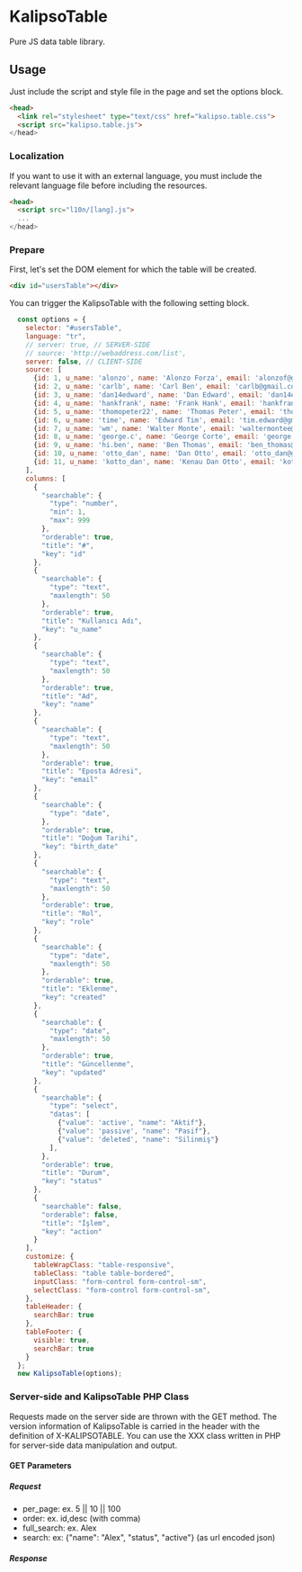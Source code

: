 # KalipsoTable
Pure JS data table library.

## Usage

Just include the script and style file in the page and set the options block.

```html
<head>
  <link rel="stylesheet" type="text/css" href="kalipso.table.css">
  <script src="kalipso.table.js">
</head>
```

### Localization

If you want to use it with an external language, you must include the relevant language file before including the resources.

```html
<head>
  <script src="l10n/[lang].js">
  ...
</head>
```
### Prepare

First, let's set the DOM element for which the table will be created.
```html
<div id="usersTable"></div>
```

You can trigger the KalipsoTable with the following setting block.
```js
  const options = {
    selector: "#usersTable",
    language: "tr",
    // server: true, // SERVER-SIDE
    // source: 'http://webaddress.com/list',
    server: false, // CLIENT-SIDE
    source: [
      {id: 1, u_name: 'alonzo', name: 'Alonzo Forza', email: 'alonzof@gmail.com', birth_date: '1996.08.14', role: 'admin', created: '2022.05.05', updated: '2022.05.05', status: 'active', action: '<button class="btn btn-danger btn-sm">Delete</button>'},
      {id: 2, u_name: 'carlb', name: 'Carl Ben', email: 'carlb@gmail.com', birth_date: '1996.08.14', role: 'admin', created: '2022.05.06', updated: '2022.05.05', status: 'passive', action: '<button class="btn btn-danger btn-sm">Delete</button>'},
      {id: 3, u_name: 'dan14edward', name: 'Dan Edward', email: 'dan14edward@outlook.com', birth_date: '1996.08.14', role: 'admin', created: '2022.05.08', updated: '2022.05.05', status: 'active', action: '<button class="btn btn-danger btn-sm">Delete</button>'},
      {id: 4, u_name: 'hankfrank', name: 'Frank Hank', email: 'hankfrank@gmail.com', birth_date: '1996.08.14', role: 'admin', created: '2022.05.09', updated: '2022.05.05', status: 'active', action: '<button class="btn btn-danger btn-sm">Delete</button>'},
      {id: 5, u_name: 'thomopeter22', name: 'Thomas Peter', email: 'thomopeter@hotmail.com', birth_date: '1996.08.14', role: 'admin', created: '2022.08.22', updated: '2022.05.05', status: 'passive', action: '<button class="btn btn-danger btn-sm">Delete</button>'},
      {id: 6, u_name: 'time', name: 'Edward Tim', email: 'tim.edward@gmail.com', birth_date: '1996.08.14', role: 'admin', created: '2021.04.13', updated: '2022.05.05', status: 'active', action: '<button class="btn btn-danger btn-sm">Delete</button>'},
      {id: 7, u_name: 'wm', name: 'Walter Monte', email: 'waltermontee@outlook.com', birth_date: '1996.08.14', role: 'admin', created: '2021.09.10', updated: '2022.05.05', status: 'active', action: '<button class="btn btn-danger btn-sm">Delete</button>'},
      {id: 8, u_name: 'george.c', name: 'George Corte', email: 'george.c@gmail.com', birth_date: '1996.08.14', role: 'admin', created: '2022.07.12', updated: '2022.05.05', status: 'deleted', action: ''},
      {id: 9, u_name: 'hi.ben', name: 'Ben Thomas', email: 'ben_thomas@gmail.com', birth_date: '1996.08.14', role: 'admin', created: '2020.05.24', updated: '2022.05.05', status: 'active', action: '<button class="btn btn-danger btn-sm">Delete</button>'},
      {id: 10, u_name: 'otto_dan', name: 'Dan Otto', email: 'otto_dan@gmail.com', birth_date: '1996.08.14', role: 'admin', created: '2022.03.28', updated: '2022.05.05', status: 'deleted', action: ''},
      {id: 11, u_name: 'kotto_dan', name: 'Kenau Dan Otto', email: 'kotto_dan@gmail.com', birth_date: '1996.08.14', role: 'admin', created: '2022.03.28', updated: '2022.05.05', status: 'deleted', action: ''}
    ],
    columns: [ 
      {
        "searchable": {
          "type": "number",
          "min": 1,
          "max": 999
        },
        "orderable": true,
        "title": "#",
        "key": "id"
      },
      {
        "searchable": {
          "type": "text",
          "maxlength": 50
        },
        "orderable": true,
        "title": "Kullanıcı Adı",
        "key": "u_name"
      },
      {
        "searchable": {
          "type": "text",
          "maxlength": 50
        },
        "orderable": true,
        "title": "Ad",
        "key": "name"
      },
      {
        "searchable": {
          "type": "text",
          "maxlength": 50
        },
        "orderable": true,
        "title": "Eposta Adresi",
        "key": "email"
      },
      {
        "searchable": {
          "type": "date",
        },
        "orderable": true,
        "title": "Doğum Tarihi",
        "key": "birth_date"
      },
      {
        "searchable": {
          "type": "text",
          "maxlength": 50
        },
        "orderable": true,
        "title": "Rol",
        "key": "role"
      },
      {
        "searchable": {
          "type": "date",
          "maxlength": 50
        },
        "orderable": true,
        "title": "Eklenme",
        "key": "created"
      },
      {
        "searchable": {
          "type": "date",
          "maxlength": 50
        },
        "orderable": true,
        "title": "Güncellenme",
        "key": "updated"
      },
      {
        "searchable": {
          "type": "select",
          "datas": [
            {"value": 'active', "name": "Aktif"},
            {"value": 'passive', "name": "Pasif"},
            {"value": 'deleted', "name": "Silinmiş"}
          ],
        },
        "orderable": true,
        "title": "Durum",
        "key": "status"
      },
      {
        "searchable": false,
        "orderable": false,
        "title": "İşlem",
        "key": "action"
      }
    ],
    customize: {
      tableWrapClass: "table-responsive",
      tableClass: "table table-bordered",
      inputClass: "form-control form-control-sm",
      selectClass: "form-control form-control-sm",
    },
    tableHeader: {
      searchBar: true
    },
    tableFooter: {
      visible: true,
      searchBar: true
    }
  };
  new KalipsoTable(options);
```

### Server-side and KalipsoTable PHP Class

Requests made on the server side are thrown with the GET method. The version information of KalipsoTable is carried in the header with the definition of X-KALIPSOTABLE. 
You can use the XXX class written in PHP for server-side data manipulation and output.

#### GET Parameters

##### Request
- per_page: ex. 5 || 10 || 100
- order: ex. id,desc (with comma)
- full_search: ex. Alex
- search: ex: {"name": "Alex", "status", "active"} (as url encoded json)

##### Response

